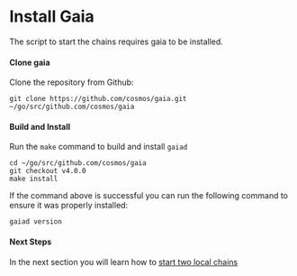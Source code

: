 # Install Gaia

The script to start the chains requires gaia to be installed.

#### Clone gaia

Clone the repository from Github:

```shell
git clone https://github.com/cosmos/gaia.git ~/go/src/github.com/cosmos/gaia
```

#### Build and Install

Run the `make` command to build and install `gaiad`

```shell
cd ~/go/src/github.com/cosmos/gaia
git checkout v4.0.0
make install
```

If the command above is successful you can run the following command to ensure it was properly installed:

```shell
gaiad version
```

#### Next Steps

In the next section you will learn how to [start two local chains](./local_chains.md)